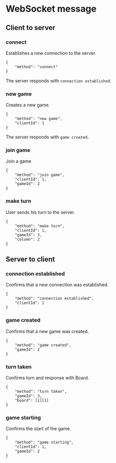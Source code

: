 # WebSocket message
## Client to server
### connect
Establishes a new connection to the server.
```
{
	"method": "connect"
}
```
The server responds with `connection established`.

### new game
Creates a new game.
```
{
	"method": "new game",
	"clientId": 1
}
```
The server responds with `game created`.

### join game
Join a game
```
{
	"method": "join game",
	"clientId": 1,
	"gameId": 2
}
```

### make turn
User sends his turn to the server.
```
{
	"method": "make turn",
	"clientId": 1,
	"gameId": 3,
	"column": 2
}
```

## Server to client
### connection established
Confirms that a new connection was established.
```
{
	"method": "connection established",
	"clientId": 1
}
```

### game created
Confirms that a new game was created.
```
{
	"method": "game created",
	"gameId": 2
}
```

### turn taken
Confirms turn and response with Board.
```
{
	"method": "turn taken",
	"gameId": 3,
	"board": [1][1]
}
```

### game starting
Confirms the start of the game.
```
{
	"method": "game starting",
	"clientId": 1,
	"gameId": 2
}
```